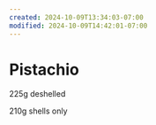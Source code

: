 ```yaml
---
created: 2024-10-09T13:34:03-07:00
modified: 2024-10-09T14:42:01-07:00
---
```


# Pistachio

225g deshelled

210g shells only
